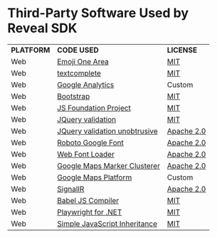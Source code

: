 # Third-Party Software Used by Reveal SDK

|              |                                                                                                               |                                                                                                            |
| ------------ | ------------------------------------------------------------------------------------------------------------- | ---------------------------------------------------------------------------------------------------------- |
| **PLATFORM** | **CODE USED**                                                                                                 | **LICENSE**                                                                                                |
| Web          | [Emoji One Area](https://github.com/mervick/emojionearea)                                                     | [MIT](https://opensource.org/licenses/mit-license.html)                                                    |
| Web          | [textcomplete](https://github.com/yuku/jquery-textcomplete)                                                   | [MIT](https://opensource.org/licenses/mit-license.html)                                                    |
| Web          | [Google Analytics](https://marketingplatform.google.com/about/analytics/terms/us/)                            | Custom                                                                                                     |
| Web          | [Bootstrap](https://github.com/twbs/bootstrap)                                                                | [MIT](https://opensource.org/licenses/mit-license.html)                                                    |
| Web          | [JS Foundation Project](https://jquery.org/license/)                                                          | [MIT](https://opensource.org/licenses/mit-license.html)                                                    |
| Web          | [JQuery validation](https://github.com/jquery-validation)                                                     | [MIT](https://opensource.org/licenses/mit-license.html)                                                    |
| Web          | [JQuery validation unobtrusive](https://github.com/aspnet/jquery-validation-unobtrusive/)                     | [Apache 2.0](https://opensource.org/licenses/apache2.0.php)                                                |
| Web          | [Roboto Google Font](https://fonts.google.com/specimen/Roboto)                                                | [Apache 2.0](https://opensource.org/licenses/apache2.0.php)                                                |
| Web          | [Web Font Loader](https://github.com/typekit/webfontloader)                                                   | [Apache 2.0](https://opensource.org/licenses/apache2.0.php)                                                |
| Web          | [Google Maps Marker Clusterer](https://github.com/googlemaps/js-marker-clusterer)                             | [Apache 2.0](https://opensource.org/licenses/apache2.0.php)                                                |
| Web          | [Google Maps Platform](https://cloud.google.com/maps-platform/terms/?&sign=0)                                 | Custom                                                                                                     |
| Web          | [SignalIR](https://github.com/aspnet/SignalR)                                                                 | [Apache 2.0](https://opensource.org/licenses/apache2.0.php)                                                |
| Web          | [Babel JS Compiler](https://github.com/babel/babel)                                                           | [MIT](https://opensource.org/licenses/mit-license.html)                                                    |
| Web          | [Playwright for .NET](https://github.com/microsoft/playwright-dotnet)                                         | [MIT](https://opensource.org/licenses/mit-license.html)                                                    |
| Web          | [Simple JavaScript Inheritance](https://johnresig.com/blog/simple-javascript-inheritance/)                    | [MIT](https://opensource.org/licenses/mit-license.html)                                                    |